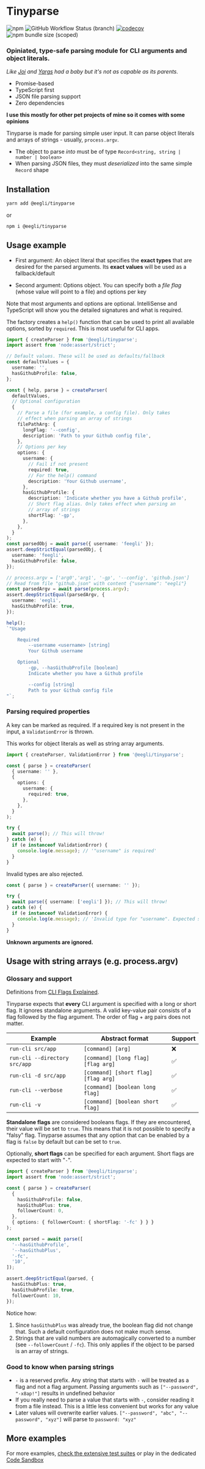 # Tinyparse

![npm](https://img.shields.io/npm/v/@eegli/tinyparse) ![GitHub Workflow Status (branch)](https://img.shields.io/github/workflow/status/eegli/tinyparse/ci-unit-tests/main) [![codecov](https://codecov.io/gh/eegli/tinyparse/branch/main/graph/badge.svg?token=8MFDR4SWYM)](https://codecov.io/gh/eegli/tinyparse) ![npm bundle size (scoped)](https://img.shields.io/bundlephobia/min/@eegli/tinyparse)

### Opiniated, type-safe parsing module for CLI arguments and object literals.

_Like [Joi](https://joi.dev/) and [Yargs](https://yargs.js.org/) had a baby but it's not as capable as its parents._

- Promise-based
- TypeScript first
- JSON file parsing support
- Zero dependencies

**I use this mostly for other pet projects of mine so it comes with some opinions**

Tinyparse is made for parsing simple user input. It can parse object literals and arrays of strings - usually, `process.argv`.

- The object to parse _into_ must be of type `Record<string, string | number | boolean>`
- When parsing JSON files, they must _deserialized_ into the same simple `Record` shape

## Installation

```bash
yarn add @eegli/tinyparse
```

or

```bash
npm i @eegli/tinyparse
```

## Usage example

- First argument: An object literal that specifies the **exact types** that are desired for the parsed arguments. Its **exact values** will be used as a fallback/default

- Second argument: Options object. You can specify both a _file flag_ (whose value will point to a file) and options per key

Note that most arguments and options are optional. IntelliSense and
TypeScript will show you the detailed signatures and what is required.

The factory creates a `help()` function that can be used to print all available options, sorted by `required`. This is most useful for CLI apps.

```ts
import { createParser } from '@eegli/tinyparse';
import assert from 'node:assert/strict';

// Default values. These will be used as defaults/fallback
const defaultValues = {
  username: '',
  hasGithubProfile: false,
};

const { help, parse } = createParser(
  defaultValues,
  // Optional configuration
  {
    // Parse a file (for example, a config file). Only takes
    // effect when parsing an array of strings
    filePathArg: {
      longFlag: '--config',
      description: 'Path to your Github config file',
    },
    // Options per key
    options: {
      username: {
        // Fail if not present
        required: true,
        // For the help() command
        description: 'Your Github username',
      },
      hasGithubProfile: {
        description: 'Indicate whether you have a Github profile',
        // Short flag alias. Only takes effect when parsing an
        // array of strings
        shortFlag: '-gp',
      },
    },
  }
);
const parsedObj = await parse({ username: 'feegli' });
assert.deepStrictEqual(parsedObj, {
  username: 'feegli',
  hasGithubProfile: false,
});

// process.argv = ['arg0','arg1', '-gp', '--config', 'github.json']
// Read from file "github.json" with content {"username": "eegli"}
const parsedArgv = await parse(process.argv);
assert.deepStrictEqual(parsedArgv, {
  username: 'eegli',
  hasGithubProfile: true,
});

help();
`"Usage

    Required
        --username <username> [string]
        Your Github username

    Optional
        -gp, --hasGithubProfile [boolean]
        Indicate whether you have a Github profile

        --config [string]
        Path to your Github config file
"`;
```

### Parsing required properties

A key can be marked as required. If a required key is not present in the input, a `ValidationError` is thrown.

This works for object literals as well as string array arguments.

```ts
import { createParser, ValidationError } from '@eegli/tinyparse';

const { parse } = createParser(
  { username: '' },
  {
    options: {
      username: {
        required: true,
      },
    },
  }
);

try {
  await parse(); // This will throw!
} catch (e) {
  if (e instanceof ValidationError) {
    console.log(e.message); // '"username" is required'
  }
}
```

Invalid types are also rejected.

```ts
const { parse } = createParser({ username: '' });

try {
  await parse({ username: ['eegli'] }); // This will throw!
} catch (e) {
  if (e instanceof ValidationError) {
    console.log(e.message); // 'Invalid type for "username". Expected string, got object'
  }
}
```

**Unknown arguments are ignored.**

## Usage with string arrays (e.g. process.argv)

### Glossary and support

Definitions from [CLI Flags Explained](https://oclif.io/blog/2019/02/20/cli-flags-explained#short-flag).

Tinyparse expects that **every** CLI argument is specified with a long or short flag. It ignores standalone arguments. A valid key-value pair consists of a flag followed by the flag argument. The order of flag + arg pairs does not matter.

| Example                       | Abstract format                     | Support |
| ----------------------------- | ----------------------------------- | ------- |
| `run-cli src/app`             | `[command] [arg]`                   | ❌      |
| `run-cli --directory src/app` | `[command] [long flag] [flag arg]`  | ✅      |
| `run-cli -d src/app`          | `[command] [short flag] [flag arg]` | ✅      |
| `run-cli --verbose`           | `[command] [boolean long flag]`     | ✅      |
| `run-cli -v `                 | `[command] [boolean short flag]`    | ✅      |

**Standalone flags** are considered booleans flags. If they are encountered, their value will be set to `true`. This means that it is not possible to specify a "falsy" flag. Tinyparse assumes that any option that can be enabled by a flag is `false` by default but can be set to `true`.

Optionally, **short flags** can be specified for each argument. Short flags are expected to start with "`-`".

```ts
import { createParser } from '@eegli/tinyparse';
import assert from 'node:assert/strict';

const { parse } = createParser(
  {
    hasGithubProfile: false,
    hasGithubPlus: true,
    followerCount: 0,
  },
  { options: { followerCount: { shortFlag: '-fc' } } }
);

const parsed = await parse([
  '--hasGithubProfile',
  '--hasGithubPlus',
  '-fc',
  '10',
]);

assert.deepStrictEqual(parsed, {
  hasGithubPlus: true,
  hasGithubProfile: true,
  followerCount: 10,
});
```

Notice how:

1. Since `hasGithubPlus` was already true, the boolean flag did not change that. Such a default configuration does not make much sense.
2. Strings that are valid numbers are automagically converted to a number (see `--followerCount` / `-fc`). This only applies if the object to be parsed is an array of strings.

### Good to know when parsing strings

- `-` is a reserved prefix. Any string that starts with `-` will be treated as a flag and not a flag argument. Passing arguments such as `["--password", "-x8ap!"]` results in undefined behavior
- If you really need to parse a value that starts with `-`, consider reading it from a file instead. This is a little less convenient but works for any value
- Later values will overwrite earlier values. `["--password", "abc", "--password", "xyz"]` will parse to `password: "xyz"`

## More examples

For more examples, [check the extensive test suites](test) or play in the dedicated [Code Sandbox](https://codesandbox.io/s/tinyparse-sandbox-pknk4?file=/src/index.ts)
